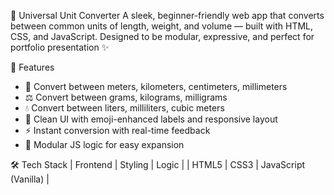 🔄 Universal Unit Converter
A sleek, beginner-friendly web app that converts between common units of length, weight, and volume — built with HTML, CSS, and JavaScript. Designed to be modular, expressive, and perfect for portfolio presentation ✨

🚀 Features
- 📏 Convert between meters, kilometers, centimeters, millimeters
- ⚖️ Convert between grams, kilograms, milligrams
- 💧 Convert between liters, milliliters, cubic meters
- 🎨 Clean UI with emoji-enhanced labels and responsive layout
- ⚡ Instant conversion with real-time feedback
- 🧠 Modular JS logic for easy expansion

🛠️ Tech Stack
| Frontend | Styling | Logic | 
| HTML5 | CSS3 | JavaScript (Vanilla) | 
